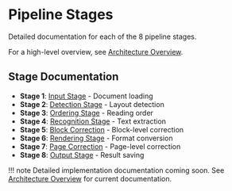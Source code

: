 # Pipeline Stages

Detailed documentation for each of the 8 pipeline stages.

For a high-level overview, see [Architecture Overview](overview.md).

## Stage Documentation

- **Stage 1**: [Input Stage](#stage-1-input) - Document loading
- **Stage 2**: [Detection Stage](#stage-2-detection) - Layout detection  
- **Stage 3**: [Ordering Stage](#stage-3-ordering) - Reading order
- **Stage 4**: [Recognition Stage](#stage-4-recognition) - Text extraction
- **Stage 5**: [Block Correction](#stage-5-block-correction) - Block-level correction
- **Stage 6**: [Rendering Stage](#stage-6-rendering) - Format conversion
- **Stage 7**: [Page Correction](#stage-7-page-correction) - Page-level correction
- **Stage 8**: [Output Stage](#stage-8-output) - Result saving

!!! note
    Detailed implementation documentation coming soon. See [Architecture Overview](overview.md) for current documentation.
